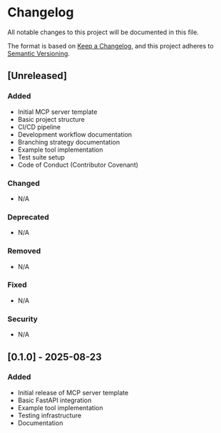 # Changelog

All notable changes to this project will be documented in this file.

The format is based on [Keep a Changelog](https://keepachangelog.com/en/1.0.0/),
and this project adheres to [Semantic Versioning](https://semver.org/spec/v2.0.0.html).

## [Unreleased]

### Added
- Initial MCP server template
- Basic project structure
- CI/CD pipeline
- Development workflow documentation
- Branching strategy documentation
- Example tool implementation
- Test suite setup
- Code of Conduct (Contributor Covenant)

### Changed
- N/A

### Deprecated
- N/A

### Removed
- N/A

### Fixed
- N/A

### Security
- N/A

## [0.1.0] - 2025-08-23
### Added
- Initial release of MCP server template
- Basic FastAPI integration
- Example tool implementation
- Testing infrastructure
- Documentation
